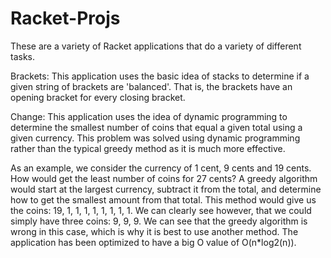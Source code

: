# Racket-Projs

These are a variety of Racket applications that do a variety of different tasks.

Brackets: This application uses the basic idea of stacks to determine if a given string of brackets are 'balanced'. 
That is, the brackets have an opening bracket for every closing bracket.

Change: This application uses the idea of dynamic programming to determine the smallest number of coins that equal a given total using a given currency.
This problem was solved using dynamic programming rather than the typical greedy method as it is much more effective.

As an example, we consider the currency of 1 cent, 9 cents and 19 cents. How would get the least number of coins for 27 cents? A greedy algorithm would start at the 
largest currency, subtract it from the total, and determine how to get the smallest amount from that total. This method would give us the coins: 19, 1, 1, 1, 1, 1, 1, 1, 1.
We can clearly see however, that we could simply have three coins: 9, 9, 9. We can see that the greedy algorithm is wrong in this case, which is why it is best to use another method.
The application has been optimized to have a big O value of O(n*log2(n)).
